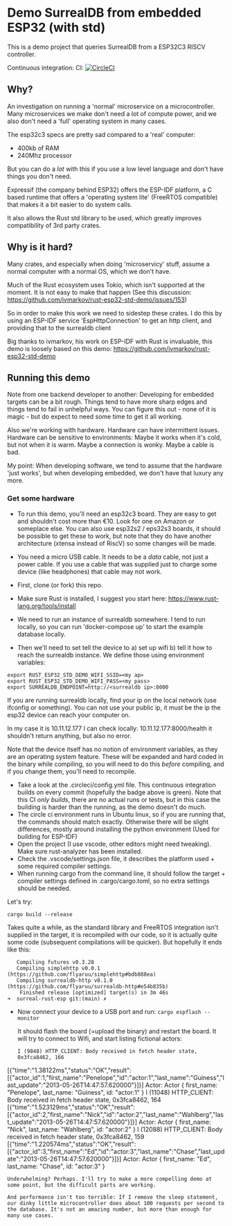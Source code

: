 # Demo SurrealDB from embedded ESP32 (with std)

This is a demo project that queries SurrealDB from a ESP32C3 RISCV controller.

Continuous integration:
CI:
[![CircleCI](https://circleci.com/gh/flyaruu/surreal-rust-esp.svg?style=svg)](https://circleci.com/gh/flyaruu/surreal-rust-esp)

## Why?
An investigation on running a 'normal' microservice on a microcontroller. Many microservices we make don't need a lot of compute power, and we also don't need a 'full' operating system in many cases.

The esp32c3 specs are pretty sad compared to a 'real' computer:
 - 400kb of RAM
 - 240Mhz processor

But you can do a _lot_ with this if you use a low level language and don't have things you don't need.

Expressif (the company behind ESP32) offers the ESP-IDF platform, a C based runtime that offers a 'operating system lite' (FreeRTOS compatible) that makes it a bit easier to do system calls.

It also allows the Rust std library to be used, which greatly improves compatibility of 3rd party crates.

## Why is it hard?
Many crates, and especially when doing 'microservicy' stuff, assume a normal computer with a normal OS, which we don't have.

Much of the Rust ecosystem uses Tokio, which isn't supported at the moment. It is not easy to make that happen (See this discussion: https://github.com/ivmarkov/rust-esp32-std-demo/issues/153)

So in order to make this work we need to sidestep these crates. I do this by using an ESP-IDF service 'EspHttpConnection' to get an http client, and providing that to the surrealdb client

Big thanks to ivmarkov, his work on ESP-IDF with Rust is invaluable, this demo is loosely based on this demo:
https://github.com/ivmarkov/rust-esp32-std-demo

## Running this demo

Note from one backend developer to another: Developing for embedded targets can be a bit rough. Things tend to have more sharp edges and things tend to fail in unhelpful ways. You can figure this out - none of it is magic - but do expect to need some time to get it all working.

Also we're working with hardware. Hardware can have intermittent issues. Hardware can be sensitive to environments: Maybe it works when it's cold, but not when it is warm. Maybe a connection is wonky. Maybe a cable is bad.

My point: When developing software, we tend to assume that the hardware 'just works', but when developing embedded, we don't have that luxury any more.

### Get some hardware

- To run this demo, you'll need an esp32c3 board. They are easy to get and shouldn't cost more than €10. Look for one on Amazon or someplace else. You can also use esp32s2 / eps32s3 boards, it should be possible to get these to work, but note that they do have another architecture (xtensa instead of RiscV) so some changes will be made.
- You need a micro USB cable. It needs to be a _data_ cable, not just a power cable. If you use a cable that was supplied just to charge some device (like headphones) that cable may not work.
 
- First, clone (or fork) this repo.
- Make sure Rust is installed, I suggest you start here: https://www.rust-lang.org/tools/install
- We need to run an instance of surrealdb somewhere. I tend to run locally, so you can run 'docker-compose up' to start the example database locally.
- Then we'll need to set tell the device to a) set up wifi b) tell it how to reach the surrealdb instance. We define those using environment variables:
```
export RUST_ESP32_STD_DEMO_WIFI_SSID=<my ap>
export RUST_ESP32_STD_DEMO_WIFI_PASS=<my pass>
export SURREALDB_ENDPOINT=http://<surrealdb ip>:8000
```
If you are running surrealdb locally, find your ip on the local network (use ifconfig or something). You can not use your public ip, it must be the ip the esp32 device can reach your computer on.

In my case it is 10.11.12.177
I can check locally: 10.11.12.177:8000/health it shouldn't return anything, but also no error.

Note that the device itself has no notion of environment variables, as they are an operating system feature. These will be expanded and hard coded in the binary while compiling, so you will need to do this _before_ compiling, and if you change them, you'll need to recompile.

- Take a look at the .circleci/config.yml file. This continuous integration builds on every commit (hopefully the badge above is green). Note that this CI _only builds_, there are no actual runs or tests, but in this case the building is harder than the running, as the demo doesn't do much.
- The circle ci environment runs in Ubuntu linux, so if you are running that, the commands should match exactly. Otherwise there will be slight differences, mostly around installing the python environment (Used for building for ESP-IDF)
- Open the project (I use vscode, other editors might need tweaking). Make sure rust-analyzer has been installed.
- Check the .vscode/settings.json file, it describes the platform used + some required compiler settings.
- When running cargo from the command line, it should follow the target + compiler settings defined in .cargo/cargo.toml, so no extra settings should be needed.

Let's try:
```
cargo build --release
```
Takes quite a while, as the standard library and FreeRTOS integration isn't supplied in the target, it is recompiled with our code, so it is actually quite some code (subsequent compilations will be quicker). But hopefully it ends like this:

```
   Compiling futures v0.3.28
   Compiling simplehttp v0.0.1 (https://github.com/flyaruu/simplehttp#bdb888ea)
   Compiling surrealdb-http v0.1.0 (https://github.com/flyaruu/surrealdb-http#e54b835b)
    Finished release [optimized] target(s) in 3m 46s
➜  surreal-rust-esp git:(main) ✗ 
```
- Now connect your device to a USB port and run:
  ```cargo espflash --monitor```

  It should flash the board (=upload the binary) and restart the board. It will try to connect to Wifi, and start listing fictional actors:

  ```
  I (9848) HTTP_CLIENT: Body received in fetch header state, 0x3fca8462, 166
[{"time":"1.38122ms","status":"OK","result":[{"actor_id":1,"first_name":"Penelope","id":"actor:1","last_name":"Guiness","last_update":"2013-05-26T14:47:57.620000"}]}]
Actor: Actor { first_name: "Penelope", last_name: "Guiness", id: "actor:1" }
I (11048) HTTP_CLIENT: Body received in fetch header state, 0x3fca8462, 164
[{"time":"1.523129ms","status":"OK","result":[{"actor_id":2,"first_name":"Nick","id":"actor:2","last_name":"Wahlberg","last_update":"2013-05-26T14:47:57.620000"}]}]
Actor: Actor { first_name: "Nick", last_name: "Wahlberg", id: "actor:2" }
I (12088) HTTP_CLIENT: Body received in fetch header state, 0x3fca8462, 159
[{"time":"1.220574ms","status":"OK","result":[{"actor_id":3,"first_name":"Ed","id":"actor:3","last_name":"Chase","last_update":"2013-05-26T14:47:57.620000"}]}]
Actor: Actor { first_name: "Ed", last_name: "Chase", id: "actor:3" }
```
Underwhelming? Perhaps. I'll try to make a more compelling demo at some point, but the difficult parts are working.

And performance isn't too terrible: If I remove the sleep statement, our dinky little microcontroller does about 100 requests per second to the database. It's not an amazing number, but more than enough for many use cases.

